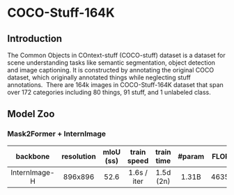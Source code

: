 # COCO-Stuff-164K

<!-- [ALGORITHM] -->

## Introduction

The Common Objects in COntext-stuff (COCO-stuff) dataset is a dataset for scene understanding tasks like semantic segmentation, object detection and image captioning. It is constructed by annotating the original COCO dataset, which originally annotated things while neglecting stuff annotations.  There are 164k images in COCO-Stuff-164K dataset that span over 172 categories including 80 things, 91 stuff, and 1 unlabeled class.

## Model Zoo

### Mask2Former + InternImage

|   backbone    | resolution | mIoU (ss) | train speed | train time | #param | FLOPs |                              Config                               |                                                                                                                    Download                                                                                                                    |
| :-----------: | :--------: | :-------: | :---------: | :--------: | :----: | :---: | :---------------------------------------------------------------: | :--------------------------------------------------------------------------------------------------------------------------------------------------------------------------------------------------------------------------------------------: |
| InternImage-H |  896x896   |   52.6    | 1.6s / iter | 1.5d (2n)  | 1.31B  | 4635G | [config](./mask2former_internimage_h_896_80k_cocostuff164k_ss.py) | [ckpt](https://huggingface.co/OpenGVLab/InternImage/resolve/main/mask2former_internimage_h_896_80k_cocostuff164k.pth) \| [log](https://huggingface.co/OpenGVLab/InternImage/raw/main/mask2former_internimage_h_896_80k_cocostuff164k.log.json) |

